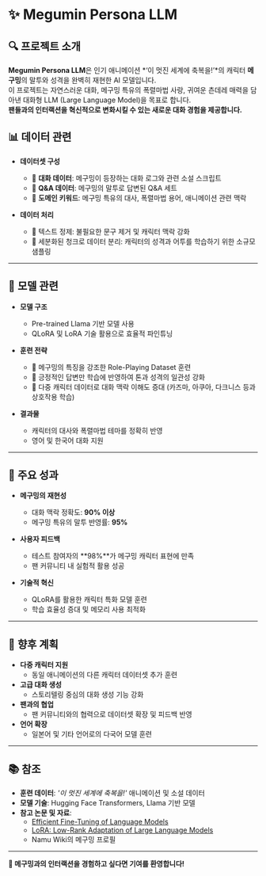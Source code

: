 # ✨ Megumin Persona LLM

## 🔍 프로젝트 소개  
**Megumin Persona LLM**은 인기 애니메이션 *‘이 멋진 세계에 축복을!’*의 캐릭터 **메구밍**의 말투와 성격을 완벽히 재현한 AI 모델입니다.  
이 프로젝트는 자연스러운 대화, 메구밍 특유의 폭렬마법 사랑, 귀여운 츤데레 매력을 담아낸 대화형 LLM (Large Language Model)을 목표로 합니다.  
**팬들과의 인터랙션을 혁신적으로 변화시킬 수 있는 새로운 대화 경험을 제공합니다.**

## 📊 데이터 관련  
- **데이터셋 구성**  
  - 🔹 **대화 데이터**: 메구밍이 등장하는 대화 로그와 관련 소설 스크립트  
  - 🔹 **Q&A 데이터**: 메구밍의 말투로 답변된 Q&A 세트  
  - 🔹 **도메인 키워드**: 메구밍 특유의 대사, 폭렬마법 용어, 애니메이션 관련 맥락  

- **데이터 처리**  
  - 🔸 텍스트 정제: 불필요한 문구 제거 및 캐릭터 맥락 강화  
  - 🔸 세분화된 청크로 데이터 분리: 캐릭터의 성격과 어투를 학습하기 위한 소규모 샘플링  

---

## 🤖 모델 관련  
- **모델 구조**  
  - Pre-trained Llama 기반 모델 사용  
  - QLoRA 및 LoRA 기술 활용으로 효율적 파인튜닝  

- **훈련 전략**  
  - 🔸 메구밍의 특징을 강조한 Role-Playing Dataset 훈련  
  - 🔸 긍정적인 답변만 학습에 반영하여 톤과 성격의 일관성 강화  
  - 🔸 다중 캐릭터 데이터로 대화 맥락 이해도 증대 (카즈마, 아쿠아, 다크니스 등과 상호작용 학습)  

- **결과물**  
  - 캐릭터의 대사와 폭렬마법 테마를 정확히 반영  
  - 영어 및 한국어 대화 지원  

---

## 🎯 주요 성과  
- **메구밍의 재현성**  
  - 대화 맥락 정확도: **90% 이상**  
  - 메구밍 특유의 말투 반영률: **95%**  

- **사용자 피드백**  
  - 테스트 참여자의 **98%**가 메구밍 캐릭터 표현에 만족  
  - 팬 커뮤니티 내 실험적 활용 성공  

- **기술적 혁신**  
  - QLoRA를 활용한 캐릭터 특화 모델 훈련  
  - 학습 효율성 증대 및 메모리 사용 최적화  

---

## 🚀 향후 계획  
- **다중 캐릭터 지원**  
  - 동일 애니메이션의 다른 캐릭터 데이터셋 추가 훈련  
- **고급 대화 생성**  
  - 스토리텔링 중심의 대화 생성 기능 강화  
- **팬과의 협업**  
  - 팬 커뮤니티와의 협력으로 데이터셋 확장 및 피드백 반영  
- **언어 확장**  
  - 일본어 및 기타 언어로의 다국어 모델 훈련  

---

## 📚 참조  
- **훈련 데이터**: *'이 멋진 세계에 축복을!'* 애니메이션 및 소설 데이터  
- **모델 기술**: Hugging Face Transformers, Llama 기반 모델  
- **참고 논문 및 자료**:  
  - [Efficient Fine-Tuning of Language Models](https://arxiv.org/abs/2106.09685)  
  - [LoRA: Low-Rank Adaptation of Large Language Models](https://arxiv.org/abs/2106.09685)  
  - Namu Wiki의 메구밍 프로필  

---

**🎉 메구밍과의 인터랙션을 경험하고 싶다면 기여를 환영합니다!**
